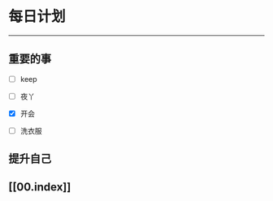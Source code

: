 
# 每日计划
---
## 重要的事

- [ ]  keep
- [ ]  夜丫
- [x]  开会
- [ ] 洗衣服



## 提升自己

  



## [[00.index]]










